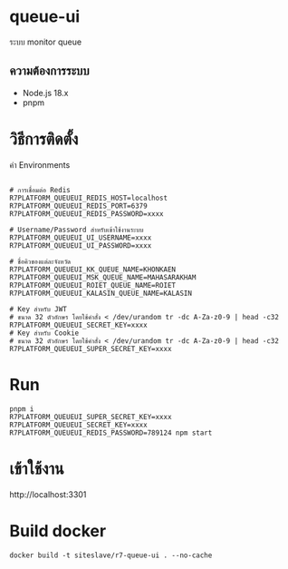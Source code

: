 # queue-ui
ระบบ monitor queue

## ความต้องการระบบ
- Node.js 18.x
- pnpm

# วิธีการติดตั้ง

ค่า Environments

```env

# การเชื่อมต่อ Redis
R7PLATFORM_QUEUEUI_REDIS_HOST=localhost
R7PLATFORM_QUEUEUI_REDIS_PORT=6379
R7PLATFORM_QUEUEUI_REDIS_PASSWORD=xxxx

# Username/Password สำหรับเข้าใช้งานระบบ
R7PLATFORM_QUEUEUI_UI_USERNAME=xxxx
R7PLATFORM_QUEUEUI_UI_PASSWORD=xxxx

# ชื่อคิวของแต่ละจังหวัด
R7PLATFORM_QUEUEUI_KK_QUEUE_NAME=KHONKAEN
R7PLATFORM_QUEUEUI_MSK_QUEUE_NAME=MAHASARAKHAM
R7PLATFORM_QUEUEUI_ROIET_QUEUE_NAME=ROIET
R7PLATFORM_QUEUEUI_KALASIN_QUEUE_NAME=KALASIN

# Key สำหรับ JWT
# ขนาด 32 ตัวอักษร โดยใช้คำสั่ง < /dev/urandom tr -dc A-Za-z0-9 | head -c32
R7PLATFORM_QUEUEUI_SECRET_KEY=xxxx
# Key สำหรับ Cookie
# ขนาด 32 ตัวอักษร โดยใช้คำสั่ง < /dev/urandom tr -dc A-Za-z0-9 | head -c32
R7PLATFORM_QUEUEUI_SUPER_SECRET_KEY=xxxx
```

# Run
```shell
pnpm i
R7PLATFORM_QUEUEUI_SUPER_SECRET_KEY=xxxx R7PLATFORM_QUEUEUI_SECRET_KEY=xxxx R7PLATFORM_QUEUEUI_REDIS_PASSWORD=789124 npm start
```

# เข้าใช้งาน

http://localhost:3301


# Build docker

```shell
docker build -t siteslave/r7-queue-ui . --no-cache
```
